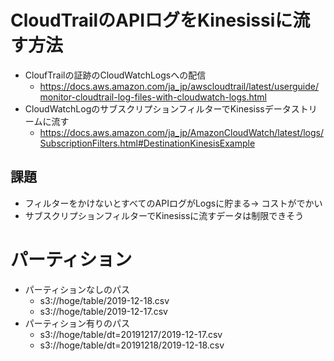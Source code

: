 # CloudTrailのAPIログをKinesissiに流す方法

- CloufTrailの証跡のCloudWatchLogsへの配信 
  - https://docs.aws.amazon.com/ja_jp/awscloudtrail/latest/userguide/monitor-cloudtrail-log-files-with-cloudwatch-logs.html
- CloudWatchLogのサブスクリプションフィルターでKinesissデータストリームに流す
  - https://docs.aws.amazon.com/ja_jp/AmazonCloudWatch/latest/logs/SubscriptionFilters.html#DestinationKinesisExample


## 課題

- フィルターをかけないとすべてのAPIログがLogsに貯まる-> コストがでかい
- サブスクリプションフィルターでKinesissに流すデータは制限できそう






# パーティション


- パーティションなしのパス
  - s3://hoge/table/2019-12-18.csv 
  - s3://hoge/table/2019-12-17.csv 
- パーティション有りのパス
  - s3://hoge/table/dt=20191217/2019-12-17.csv 
  - s3://hoge/table/dt=20191218/2019-12-18.csv 
